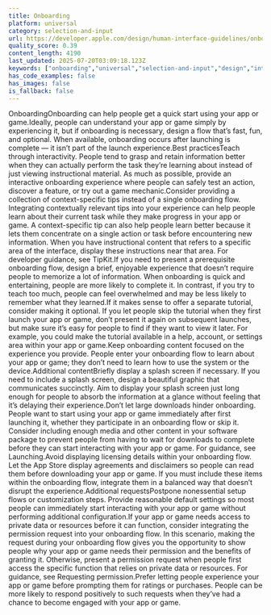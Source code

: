 ```yaml
---
title: Onboarding
platform: universal
category: selection-and-input
url: https://developer.apple.com/design/human-interface-guidelines/onboarding
quality_score: 0.39
content_length: 4190
last_updated: 2025-07-20T03:09:18.123Z
keywords: ["onboarding","universal","selection-and-input","design","interface","system"]
has_code_examples: false
has_images: false
is_fallback: false
---
```


OnboardingOnboarding can help people get a quick start using your app or game.Ideally, people can understand your app or game simply by experiencing it, but if onboarding is necessary, design a flow that’s fast, fun, and optional. When available, onboarding occurs after launching is complete — it isn’t part of the launch experience.Best practicesTeach through interactivity. People tend to grasp and retain information better when they can actually perform the task they’re learning about instead of just viewing instructional material. As much as possible, provide an interactive onboarding experience where people can safely test an action, discover a feature, or try out a game mechanic.Consider providing a collection of context-specific tips instead of a single onboarding flow. Integrating contextually relevant tips into your experience can help people learn about their current task while they make progress in your app or game. A context-specific tip can also help people learn better because it lets them concentrate on a single action or task before encountering new information. When you have instructional content that refers to a specific area of the interface, display these instructions near that area. For developer guidance, see TipKit.If you need to present a prerequisite onboarding flow, design a brief, enjoyable experience that doesn’t require people to memorize a lot of information. When onboarding is quick and entertaining, people are more likely to complete it. In contrast, if you try to teach too much, people can feel overwhelmed and may be less likely to remember what they learned.If it makes sense to offer a separate tutorial, consider making it optional. If you let people skip the tutorial when they first launch your app or game, don’t present it again on subsequent launches, but make sure it’s easy for people to find if they want to view it later. For example, you could make the tutorial available in a help, account, or settings area within your app or game.Keep onboarding content focused on the experience you provide. People enter your onboarding flow to learn about your app or game; they don’t need to learn how to use the system or the device.Additional contentBriefly display a splash screen if necessary. If you need to include a splash screen, design a beautiful graphic that communicates succinctly. Aim to display your splash screen just long enough for people to absorb the information at a glance without feeling that it’s delaying their experience.Don’t let large downloads hinder onboarding. People want to start using your app or game immediately after first launching it, whether they participate in an onboarding flow or skip it. Consider including enough media and other content in your software package to prevent people from having to wait for downloads to complete before they can start interacting with your app or game. For guidance, see Launching.Avoid displaying licensing details within your onboarding flow. Let the App Store display agreements and disclaimers so people can read them before downloading your app or game. If you must include these items within the onboarding flow, integrate them in a balanced way that doesn’t disrupt the experience.Additional requestsPostpone nonessential setup flows or customization steps. Provide reasonable default settings so most people can immediately start interacting with your app or game without performing additional configuration.If your app or game needs access to private data or resources before it can function, consider integrating the permission request into your onboarding flow. In this scenario, making the request during your onboarding flow gives you the opportunity to show people why your app or game needs their permission and the benefits of granting it. Otherwise, present a permission request when people first access the specific function that relies on private data or resources. For guidance, see Requesting permission.Prefer letting people experience your app or game before prompting them for ratings or purchases. People can be more likely to respond positively to such requests when they’ve had a chance to become engaged with your app or game.